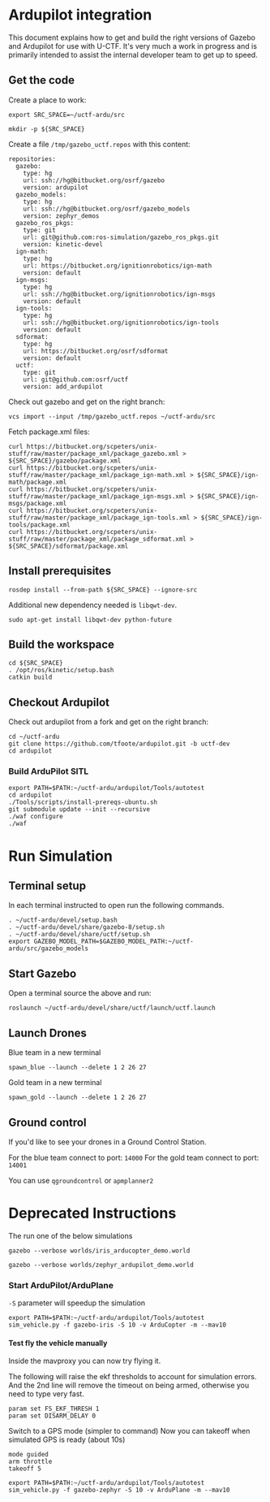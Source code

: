 # Ardupilot integration

This document explains how to get and build the right versions of Gazebo and Ardupilot for use with U-CTF.
It's very much a work in progress and is primarily intended to assist the internal developer team to get up to speed.


## Get the code

Create a place to work:
~~~
export SRC_SPACE=~/uctf-ardu/src

mkdir -p ${SRC_SPACE}
~~~


Create a file `/tmp/gazebo_uctf.repos` with this content:
~~~
repositories:
  gazebo:
    type: hg
    url: ssh://hg@bitbucket.org/osrf/gazebo
    version: ardupilot
  gazebo_models:
    type: hg
    url: ssh://hg@bitbucket.org/osrf/gazebo_models
    version: zephyr_demos
  gazebo_ros_pkgs:
    type: git
    url: git@github.com:ros-simulation/gazebo_ros_pkgs.git
    version: kinetic-devel
  ign-math:
    type: hg
    url: https://bitbucket.org/ignitionrobotics/ign-math
    version: default
  ign-msgs:
    type: hg
    url: ssh://hg@bitbucket.org/ignitionrobotics/ign-msgs
    version: default
  ign-tools:
    type: hg
    url: ssh://hg@bitbucket.org/ignitionrobotics/ign-tools
    version: default
  sdformat:
    type: hg
    url: https://bitbucket.org/osrf/sdformat
    version: default
  uctf:
    type: git
    url: git@github.com:osrf/uctf
    version: add_ardupilot
~~~

Check out gazebo and get on the right branch:
~~~
vcs import --input /tmp/gazebo_uctf.repos ~/uctf-ardu/src
~~~

Fetch package.xml files:
~~~
curl https://bitbucket.org/scpeters/unix-stuff/raw/master/package_xml/package_gazebo.xml > ${SRC_SPACE}/gazebo/package.xml
curl https://bitbucket.org/scpeters/unix-stuff/raw/master/package_xml/package_ign-math.xml > ${SRC_SPACE}/ign-math/package.xml
curl https://bitbucket.org/scpeters/unix-stuff/raw/master/package_xml/package_ign-msgs.xml > ${SRC_SPACE}/ign-msgs/package.xml
curl https://bitbucket.org/scpeters/unix-stuff/raw/master/package_xml/package_ign-tools.xml > ${SRC_SPACE}/ign-tools/package.xml
curl https://bitbucket.org/scpeters/unix-stuff/raw/master/package_xml/package_sdformat.xml > ${SRC_SPACE}/sdformat/package.xml
~~~

## Install prerequisites

~~~
rosdep install --from-path ${SRC_SPACE} --ignore-src
~~~

Additional new dependency needed is `libqwt-dev`.
~~~
sudo apt-get install libqwt-dev python-future
~~~

## Build the workspace

~~~
cd ${SRC_SPACE}
. /opt/ros/kinetic/setup.bash
catkin build
~~~

## Checkout Ardupilot

Check out ardupilot from a fork and get on the right branch:
~~~
cd ~/uctf-ardu
git clone https://github.com/tfoote/ardupilot.git -b uctf-dev
cd ardupilot
~~~

### Build ArduPilot SITL

~~~
export PATH=$PATH:~/uctf-ardu/ardupilot/Tools/autotest
cd ardupilot
./Tools/scripts/install-prereqs-ubuntu.sh
git submodule update --init --recursive
./waf configure
./waf
~~~

# Run Simulation


## Terminal setup

In each terminal instructed to open run the following commands.

~~~
. ~/uctf-ardu/devel/setup.bash
. ~/uctf-ardu/devel/share/gazebo-8/setup.sh
. ~/uctf-ardu/devel/share/uctf/setup.sh
export GAZEBO_MODEL_PATH=$GAZEBO_MODEL_PATH:~/uctf-ardu/src/gazebo_models
~~~

## Start Gazebo

Open a terminal source the above and run:

~~~
roslaunch ~/uctf-ardu/devel/share/uctf/launch/uctf.launch
~~~

## Launch Drones

Blue team in a new terminal 

~~~
spawn_blue --launch --delete 1 2 26 27
~~~

Gold team in a new terminal
~~~
spawn_gold --launch --delete 1 2 26 27
~~~

## Ground control
If you'd like to see your drones in a Ground Control Station. 

For the blue team connect to port: `14000`
For the gold team connect to port: `14001`

You can use `qgroundcontrol` or `apmplanner2`



# Deprecated Instructions


The run one of the below simulations
~~~
gazebo --verbose worlds/iris_arducopter_demo.world
~~~

~~~
gazebo --verbose worlds/zephyr_ardupilot_demo.world
~~~

### Start ArduPilot/ArduPlane
`-S` parameter will speedup the simulation
~~~
export PATH=$PATH:~/uctf-ardu/ardupilot/Tools/autotest
sim_vehicle.py -f gazebo-iris -S 10 -v ArduCopter -m --mav10
~~~

#### Test fly the vehicle manually
Inside the mavproxy you can now try flying it. 

The following will raise the ekf thresholds to account for simulation errors.
And the 2nd line will remove the timeout on being armed, otherwise you need to type very fast.

```
param set FS_EKF_THRESH 1
param set DISARM_DELAY 0
```

Switch to a GPS mode (simpler to command)
Now you can takeoff when simulated GPS is ready (about 10s)
```
mode guided
arm throttle
takeoff 5
```

~~~
export PATH=$PATH:~/uctf-ardu/ardupilot/Tools/autotest
sim_vehicle.py -f gazebo-zephyr -S 10 -v ArduPlane -m --mav10
~~~
